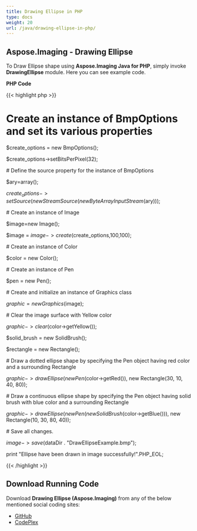 ```yaml
---
title: Drawing Ellipse in PHP
type: docs
weight: 20
url: /java/drawing-ellipse-in-php/
---
```


## **Aspose.Imaging - Drawing Ellipse**
To Draw Ellipse shape using **Aspose.Imaging Java for PHP**, simply invoke **DrawingEllipse** module. Here you can see example code.

**PHP Code**

{{< highlight php >}}

 # Create an instance of BmpOptions and set its various properties

$create_options = new BmpOptions();

$create_options->setBitsPerPixel(32);

\# Define the source property for the instance of BmpOptions

$ary=array();

$create_options->setSource(new StreamSource(new ByteArrayInputStream($ary)));

\# Create an instance of Image

$image=new Image();

$image = $image->create($create_options,100,100);

\# Create an instance of Color

$color = new Color();

\# Create an instance of Pen

$pen = new Pen();

\# Create and initialize an instance of Graphics class

$graphic = new Graphics($image);

\# Clear the image surface with Yellow color

$graphic->clear($color->getYellow());

$solid_brush = new SolidBrush();

$rectangle = new Rectangle();

\# Draw a dotted ellipse shape by specifying the Pen object having red color and a surrounding Rectangle

$graphic->drawEllipse(new Pen($color->getRed()), new Rectangle(30, 10, 40, 80));

\# Draw a continuous ellipse shape by specifying the Pen object having solid brush with blue color and a surrounding Rectangle

$graphic->drawEllipse(new Pen(new SolidBrush($color->getBlue())), new Rectangle(10, 30, 80, 40));

\# Save all changes.

$image->save($dataDir . "DrawEllipseExample.bmp");

print "Ellipse have been drawn in image successfully!".PHP_EOL;

{{< /highlight >}}
## **Download Running Code**
Download **Drawing Ellipse (Aspose.Imaging)** from any of the below mentioned social coding sites:

- [GitHub](https://github.com/asposeimaging/Aspose.Imaging-for-Java/blob/master/Plugins/Aspose_Imaging_Java_for_PHP/src/aspose/imaging/DrawingImages/DrawingEllipse.php)
- [CodePlex](https://asposeimagingjavaphp.codeplex.com/SourceControl/latest#src/aspose/imaging/DrawingImages/DrawingEllipse.php)
